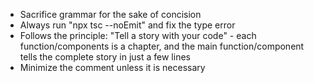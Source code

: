 - Sacrifice grammar for the sake of concision
- Always run "npx tsc --noEmit" and fix the type error
- Follows the principle: "Tell a story with your code" - each function/components is a chapter, and the main function/component tells the complete story in just a few lines
- Minimize the comment unless it is necessary